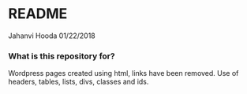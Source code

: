 # README #

Jahanvi Hooda
01/22/2018

### What is this repository for? ###

Wordpress pages created using html, links have been removed.
Use of headers, tables, lists, divs, classes and ids.
